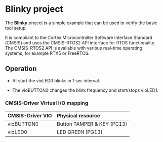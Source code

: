 Blinky project
==============

The **Blinky** project is a simple example that can be used to verify the
basic tool setup.

It is compliant to the Cortex Microcontroller Software Interface Standard (CMSIS)
and uses the CMSIS-RTOS2 API interface for RTOS functionality. The CMSIS-RTOS2 API
is available with various real-time operating systems, for example RTX5 or FreeRTOS.

Operation
---------

 - At start the vioLED0 blinks in 1 sec interval.

 - The vioBUTTON0 changes the blink frequency and start/stops vioLED1.

### CMSIS-Driver Virtual I/O mapping

| CMSIS-Driver VIO  | Physical resource
|:------------------|:-------------------------------
| vioBUTTON0        | Button TAMPER & KEY (PC13)
| vioLED0           | LED GREEN           (PG13)
